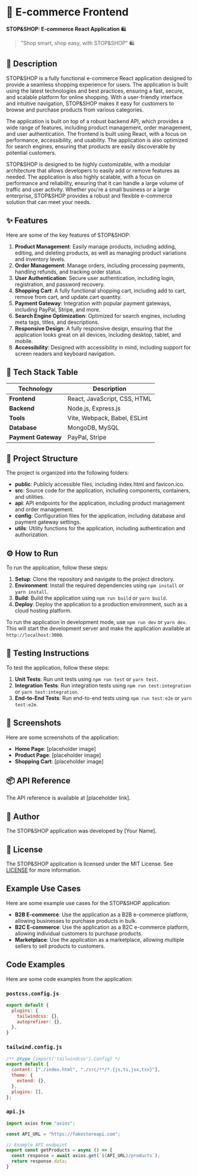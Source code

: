 🚀 E-commerce Frontend
===========================
**STOP&SHOP: E-commerce React Application** 🛍️
> "Shop smart, shop easy, with STOP&SHOP" 🛍️

📖 Description
---------------
STOP&SHOP is a fully functional e-commerce React application designed to provide a seamless shopping experience for users. The application is built using the latest technologies and best practices, ensuring a fast, secure, and scalable platform for online shopping. With a user-friendly interface and intuitive navigation, STOP&SHOP makes it easy for customers to browse and purchase products from various categories.

The application is built on top of a robust backend API, which provides a wide range of features, including product management, order management, and user authentication. The frontend is built using React, with a focus on performance, accessibility, and usability. The application is also optimized for search engines, ensuring that products are easily discoverable by potential customers.

STOP&SHOP is designed to be highly customizable, with a modular architecture that allows developers to easily add or remove features as needed. The application is also highly scalable, with a focus on performance and reliability, ensuring that it can handle a large volume of traffic and user activity. Whether you're a small business or a large enterprise, STOP&SHOP provides a robust and flexible e-commerce solution that can meet your needs.

✨ Features
-----------
Here are some of the key features of STOP&SHOP:

1. **Product Management**: Easily manage products, including adding, editing, and deleting products, as well as managing product variations and inventory levels.
2. **Order Management**: Manage orders, including processing payments, handling refunds, and tracking order status.
3. **User Authentication**: Secure user authentication, including login, registration, and password recovery.
4. **Shopping Cart**: A fully functional shopping cart, including add to cart, remove from cart, and update cart quantity.
5. **Payment Gateway**: Integration with popular payment gateways, including PayPal, Stripe, and more.
6. **Search Engine Optimization**: Optimized for search engines, including meta tags, titles, and descriptions.
7. **Responsive Design**: A fully responsive design, ensuring that the application looks great on all devices, including desktop, tablet, and mobile.
8. **Accessibility**: Designed with accessibility in mind, including support for screen readers and keyboard navigation.

🧰 Tech Stack Table
-------------------
| Technology | Description |
| --- | --- |
| **Frontend** | React, JavaScript, CSS, HTML |
| **Backend** | Node.js, Express.js |
| **Tools** | Vite, Webpack, Babel, ESLint |
| **Database** | MongoDB, MySQL |
| **Payment Gateway** | PayPal, Stripe |

📁 Project Structure
---------------------
The project is organized into the following folders:

* **public**: Publicly accessible files, including index.html and favicon.ico.
* **src**: Source code for the application, including components, containers, and utilities.
* **api**: API endpoints for the application, including product management and order management.
* **config**: Configuration files for the application, including database and payment gateway settings.
* **utils**: Utility functions for the application, including authentication and authorization.

⚙️ How to Run
---------------
To run the application, follow these steps:

1. **Setup**: Clone the repository and navigate to the project directory.
2. **Environment**: Install the required dependencies using `npm install` or `yarn install`.
3. **Build**: Build the application using `npm run build` or `yarn build`.
4. **Deploy**: Deploy the application to a production environment, such as a cloud hosting platform.

To run the application in development mode, use `npm run dev` or `yarn dev`. This will start the development server and make the application available at `http://localhost:3000`.

🧪 Testing Instructions
----------------------
To test the application, follow these steps:

1. **Unit Tests**: Run unit tests using `npm run test` or `yarn test`.
2. **Integration Tests**: Run integration tests using `npm run test:integration` or `yarn test:integration`.
3. **End-to-End Tests**: Run end-to-end tests using `npm run test:e2e` or `yarn test:e2e`.

📸 Screenshots
----------------
Here are some screenshots of the application:

* **Home Page**: [placeholder image]
* **Product Page**: [placeholder image]
* **Shopping Cart**: [placeholder image]

📦 API Reference
----------------
The API reference is available at [placeholder link].

👤 Author
----------
The STOP&SHOP application was developed by [Your Name].

📝 License
----------
The STOP&SHOP application is licensed under the MIT License. See [LICENSE](LICENSE) for more information.

Example Use Cases
-----------------
Here are some example use cases for the STOP&SHOP application:

* **B2B E-commerce**: Use the application as a B2B e-commerce platform, allowing businesses to purchase products in bulk.
* **B2C E-commerce**: Use the application as a B2C e-commerce platform, allowing individual customers to purchase products.
* **Marketplace**: Use the application as a marketplace, allowing multiple sellers to sell products to customers.

Code Examples
-------------
Here are some code examples from the application:

### `postcss.config.js`
```javascript
export default {
  plugins: {
    tailwindcss: {},
    autoprefixer: {},
  },
}
```

### `tailwind.config.js`
```javascript
/** @type {import('tailwindcss').Config} */
export default {
  content: ["./index.html", "./src/**/*.{js,ts,jsx,tsx}"],
  theme: {
    extend: {},
  },
  plugins: [],
};
```

### `api.js`
```javascript
import axios from "axios";

const API_URL = "https://fakestoreapi.com";

// Example API endpoint
export const getProducts = async () => {
  const response = await axios.get(`${API_URL}/products`);
  return response.data;
}
```
